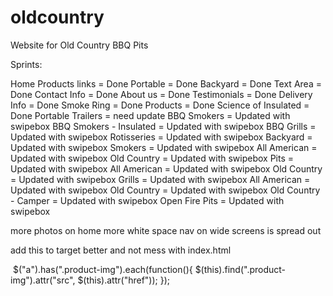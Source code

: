 # oldcountry
Website for Old Country BBQ Pits

Sprints:

Home
	Products links = Done
		Portable = Done
		Backyard = Done
	Text Area = Done
	Contact Info = Done
	About us = Done
	Testimonials = Done
	Delivery Info = Done
	Smoke Ring = Done
Products  = Done
	Science of Insulated = Done
	Portable Trailers = need update
	<!-- Update with this content: http://bbquepits.com/bbq_smokers_photos_2.htm -->
		BBQ Smokers = Updated with swipebox
		BBQ Smokers - Insulated = Updated with swipebox
		BBQ Grills = Updated with swipebox
		Rotisseries = Updated with swipebox
	Backyard = Updated with swipebox
		Smokers = Updated with swipebox
			All American = Updated with swipebox
			Old Country = Updated with swipebox
		Pits = Updated with swipebox
			All American = Updated with swipebox
			Old Country = Updated with swipebox
		Grills = Updated with swipebox
			All American = Updated with swipebox
			Old Country = Updated with swipebox
			Old Country - Camper = Updated with swipebox
		Open Fire Pits = Updated with swipebox


<!-- *Pretty up the card content on home. -->
more photos on home
more white space
nav on wide screens is spread out

add this to target better and not mess with index.html

<img class="product-img" />
$("a").has(".product-img").each(function(){
  $(this).find(".product-img").attr("src", $(this).attr("href"));
});